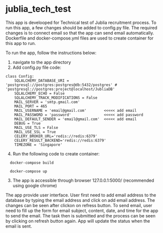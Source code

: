 # jublia_tech_test
This app is develooped for Technical test of Jublia recruitment process.
To run this app, a few changes should be added to config.py file.
The required changes is to connect email so that the app can send email automatically.
Dockerfile and docker-compose.yml files are used to create container for this app to run.

To run the app, follow the instructions below:
1. navigate to the app directory
2. Add config.py file
code:

```
class Config:
    SQLALCHEMY_DATABASE_URI = 'postgresql://postgres:postgres@db:5432/postgres' # 'postgresql://postgres:project@localhost/JubliaDB'
    SQLALCHEMY_ECHO = False
    SQLALCHEMY_TRACK_MODIFICATIONS = False
    MAIL_SERVER = 'smtp.gmail.com'
    MAIL_PORT = 465
    MAIL_USERNAME = 'email@gmail.com'        <<<<< add email
    MAIL_PASSWORD = 'password'               <<<<< add password
    MAIL_DEFAULT_SENDER = 'email@gmail.com'  <<<<< add email
    DEBUG = True
    MAIL_USE_TLS = False
    MAIL_USE_SSL = True
    CELERY_BROKER_URL='redis://redis:6379'
    CELERY_RESULT_BACKEND='redis://redis:6379'
    TIMEZONE = 'Singapore'
 ```
    
4. Run the following code to create container:
```
  docker-compose build
```
```
  docker-compose up
```
3. The app is accessible through browser 127.0.0.1:5000/ (recommended using google chrome)

The app provide user interface. User first need to add email address to the database by typing the email address and click on add email address.
The changes can be seen after clickon on refress button.
To send email, user need to fill up the form for email subject, content, date, and time for the app to send the email.
The task then is submitted and the process can be seen by clicking on refresh button again.
App will update the status when the email is sent.
